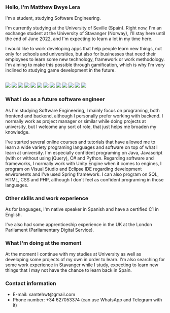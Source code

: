 <h3>Hello, I'm Matthew Bwye Lera</h3>

<p>I'm a student, studying Software Engineering.</p>

<p>I'm currently studying at the University of Seville (Spain). Right now, I'm an exchange student at the University of Stavanger (Norway), I'll stay here until the end of June 2022, and I'm expecting to learn a lot in my time here.</p>

<p>I would like to work developing apps that help people learn new things, not only for schools and universities, but also for businesses that need their employees to learn some new technology, framework or work methodology. I'm aiming to make this possible through gamification, which is why I'm very inclined to studying game development in the future.</p>
<br>
<div>
  <img src="https://img.shields.io/badge/-Unity-000000?logo=unity&logoColor=white&style=plastic">
  <img src="https://img.shields.io/badge/-Java-FF5733?logo=java&logoColor=white&style=plastic">
  <img src="https://img.shields.io/badge/-40E0D0?logo=csharp&logoColor=white&style=plastic">
  <img src="https://img.shields.io/badge/-Javascript-FFD700?logo=javascript&logoColor=white&style=plastic">
  <img src="https://img.shields.io/badge/-jQuery-5F9EA0?logo=jquery&logoColor=white&style=plastic">
  <img src="https://img.shields.io/badge/-Python-4682B4?logo=python&logoColor=white&style=plastic">
  <img src="https://img.shields.io/badge/-Visual%20Studio-9370DB?logo=visualstudio&logoColor=white&style=plastic">
  <img src="https://img.shields.io/badge/-Eclipse%20IDE-FF8C00?logo=eclipse&logoColor=purple&style=plastic">
  <img src="https://img.shields.io/badge/-Spring-00FF7F?logo=spring&logoColor=white&style=plastic">
  <img src="https://img.shields.io/badge/-SQL-DC143C?logo=oracle&logoColor=white&style=plastic">
  <img src="https://img.shields.io/badge/-HTML-FF7F50?logo=html5&logoColor=white&style=plastic">
  <img src="https://img.shields.io/badge/-CSS-00BFFF?logo=css3&logoColor=white&style=plastic">
  <img src="https://img.shields.io/badge/-PHP-6A5ACD?logo=php&logoColor=white&style=plastic">
</div>

<h3>What I do as a future software engineer</h3>

<p>As I'm studying Software Engineering, I mainly focus on programing, both frontend and backend, although I personally prefer working with backend. I normally work as project manager or similar while doing projects at university, but I welcome any sort of role, that just helps me broaden my knowledge.</p>

<p>I've started several online courses and tutorials that have allowed me to learn a wide variety programing languages and software on top of what I learn at university. I'm especially confident programing on Java, Javascript (with or without using jQuery), C# and Python. Regarding software and frameworks, I normally work with Unity Engine when it comes to engines, I program on Visual Studio and Eclipse IDE regarding development enviroments and I've used Spring framework. I can also program on SQL, HTML, CSS and PHP, although I don't feel as confident programing in those languages.</p>

<h3>Other skills and work experience</h3>

<p>As for languages, I'm native speaker in Spanish and have a certified C1 in English.</p>

<p>I've also had some apprenticeship experience in the UK at the London Parliament (Parliamentary Digital Service). </p>

<h3>What I'm doing at the moment</h3>

<p>At the moment I continue with my studies at University as well as developing some projects of my own in order to learn. I'm also searching for some work experience in Stavanger while I study, expecting to learn new things that I may not have the chance to learn back in Spain.</p>

<h3>Contact information</h3>
<ul>
  <li>E-mail: xamtehwt@gmail.com</li>
  <li>Phone number: +34 627053374 (can use WhatsApp and Telegram with it)</li>
</ul>


<!--
**MatthewBL/MatthewBL** is a ✨ _special_ ✨ repository because its `README.md` (this file) appears on your GitHub profile.

Here are some ideas to get you started:

- 🔭 I’m currently working on ...
- 🌱 I’m currently learning ...
- 👯 I’m looking to collaborate on ...
- 🤔 I’m looking for help with ...
- 💬 Ask me about ...
- 📫 How to reach me: ...
- 😄 Pronouns: ...
- ⚡ Fun fact: ...
-->
